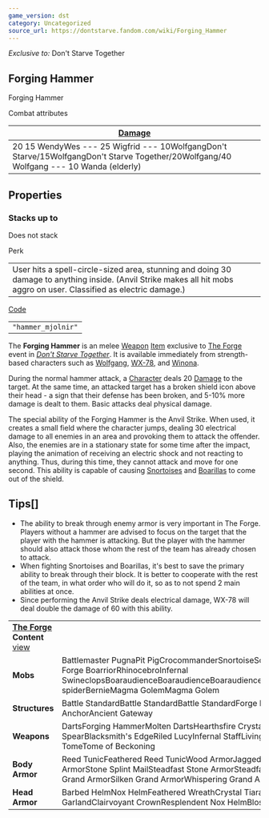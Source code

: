 ```yaml
---
game_version: dst
category: Uncategorized
source_url: https://dontstarve.fandom.com/wiki/Forging_Hammer
---
```


*Exclusive to:* Don't Starve Together

## Forging Hammer

Forging Hammer

Combat attributes

| [Damage](/wiki/Damage "Damage") |
| --- |
| 20  15 WendyWes  ---  25 Wigfrid  ---  10WolfgangDon't Starve/15WolfgangDon't Starve Together/20Wolfgang/40 Wolfgang  ---  10 Wanda (elderly) |

## Properties

### Stacks up to

Does not stack

Perk

|  |
| --- |
| User hits a spell-circle-sized area, stunning and doing 30 damage to anything inside. (Anvil Strike makes all hit mobs aggro on user. Classified as electric damage.) |

[Code](/wiki/Console "Console")

|  |
| --- |
| `"hammer_mjolnir"` |

The **Forging Hammer** is an melee [Weapon](/wiki/Weapon "Weapon") [Item](/wiki/Item "Item") exclusive to [The Forge](/wiki/The_Forge "The Forge") event in *[Don't Starve Together](/wiki/Don%27t_Starve_Together "Don't Starve Together")*. It is available immediately from strength-based characters such as [Wolfgang](/wiki/Wolfgang "Wolfgang"), [WX-78](/wiki/WX-78 "WX-78"), and [Winona](/wiki/Winona "Winona").

During the normal hammer attack, a [Character](/wiki/Character "Character") deals 20 [Damage](/wiki/Damage "Damage") to the target. At the same time, an attacked target has a broken shield icon above their head - a sign that their defense has been broken, and 5-10% more damage is dealt to them. Basic attacks deal physical damage.

The special ability of the Forging Hammer is the Anvil Strike. When used, it creates a small field where the character jumps, dealing 30 electrical damage to all enemies in an area and provoking them to attack the offender. Also, the enemies are in a stationary state for some time after the impact, playing the animation of receiving an electric shock and not reacting to anything. Thus, during this time, they cannot attack and move for one second. This ability is capable of causing [Snortoises](/wiki/Snortoise "Snortoise") and [Boarillas](/wiki/Boarilla "Boarilla") to come out of the shield.

## Tips[]

* The ability to break through enemy armor is very important in The Forge. Players without a hammer are advised to focus on the target that the player with the hammer is attacking. But the player with the hammer should also attack those whom the rest of the team has already chosen to attack.
* When fighting Snortoises and Boarillas, it's best to save the primary ability to break through their block. It is better to cooperate with the rest of the team, in what order who will do it, so as to not spend 2 main abilities at once.
* Since performing the Anvil Strike deals electrical damage, WX-78 will deal double the damage of 60 with this ability.

|  |  |
| --- | --- |
| **[The Forge](/wiki/The_Forge "The Forge") Content** [view](/wiki/Template:The_Forge_Content "Template:The Forge Content") | |
| **Mobs** | Battlemaster PugnaPit PigCrocommanderSnortoiseScorpeonBoarillaGrand Forge BoarriorRhinocebroInfernal SwineclopsBoaraudienceBoaraudienceBoaraudienceBoaraudienceAbigailBaby spiderBernieMagma GolemMagma Golem |
| **Structures** | Battle StandardBattle StandardBattle StandardForge PortalAncient AnchorAncient Gateway |
| **Weapons** | DartsForging HammerMolten DartsHearthsfire CrystalsPith PikeSpiral SpearBlacksmith's EdgeRiled LucyInfernal StaffLiving StaffPetrifying TomeTome of Beckoning |
| **Body Armor** | Reed TunicFeathered Reed TunicWood ArmorJagged Wood ArmorSilken Wood ArmorStone Splint MailSteadfast Stone ArmorSteadfast Grand ArmorJagged Grand ArmorSilken Grand ArmorWhispering Grand Armor |
| **Head Armor** | Barbed HelmNox HelmFeathered WreathCrystal TiaraFlower HeadbandWoven GarlandClairvoyant CrownResplendent Nox HelmBlossomed Wreath |